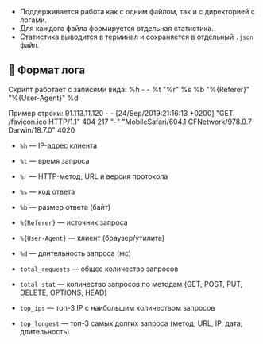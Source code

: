 
- Поддерживается работа как с одним файлом, так и с директорией с логами.
- Для каждого файла формируется отдельная статистика.
- Статистика выводится в терминал и сохраняется в отдельный `.json` файл.

## 📂 Формат лога
Скрипт работает с записями вида:
%h - - %t "%r" %s %b "%{Referer}" "%{User-Agent}" %d

Пример строки:
91.113.11.120 - - [24/Sep/2019:21:16:13 +0200] "GET /favicon.ico HTTP/1.1" 404 217 "-" "MobileSafari/604.1 CFNetwork/978.0.7 Darwin/18.7.0" 4020




- `%h` — IP-адрес клиента  
- `%t` — время запроса  
- `%r` — HTTP-метод, URL и версия протокола  
- `%s` — код ответа  
- `%b` — размер ответа (байт)  
- `%{Referer}` — источник запроса  
- `%{User-Agent}` — клиент (браузер/утилита)  
- `%d` — длительность запроса (мс)

- `total_requests` — общее количество запросов  
- `total_stat` — количество запросов по методам (GET, POST, PUT, DELETE, OPTIONS, HEAD)  
- `top_ips` — топ-3 IP с наибольшим количеством запросов  
- `top_longest` — топ-3 самых долгих запроса (метод, URL, IP, дата, длительность)




